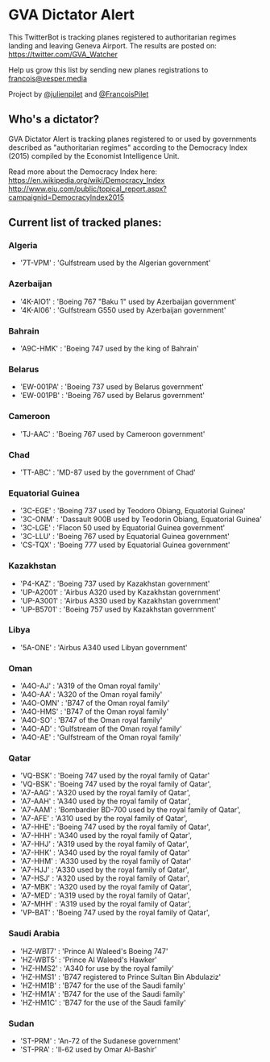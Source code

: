 # GVA Dictator Alert

This TwitterBot is tracking planes registered to authoritarian regimes landing and leaving Geneva Airport. The results are posted on:
https://twitter.com/GVA_Watcher

Help us grow this list by sending new planes registrations to francois@vesper.media

Project by <a href="https://twitter.com/julienpilet">@julienpilet</a> and <a href="https://twitter.com/FrancoisPilet">@FrancoisPilet</a>

## Who's a dictator?

GVA Dictator Alert is tracking planes registered to or used by governments described as "authoritarian regimes" according to the Democracy Index (2015) compiled by the Economist Intelligence Unit.

Read more about the Democracy Index here:
https://en.wikipedia.org/wiki/Democracy_Index
http://www.eiu.com/public/topical_report.aspx?campaignid=DemocracyIndex2015

## Current list of tracked planes:

### Algeria

* '7T-VPM' : 'Gulfstream used by the Algerian government'

### Azerbaijan

* '4K-AIO1' : 'Boeing 767 "Baku 1" used by Azerbaijan government'
* '4K-AI06' : 'Gulfstream G550 used by Azerbaijan government'
 
### Bahrain

* 'A9C-HMK' : 'Boeing 747 used by the king of Bahrain'

### Belarus

* 'EW-001PA' : 'Boeing 737 used by Belarus government'
* 'EW-001PB' : 'Boeing 767 used by Belarus government'
 
### Cameroon

* 'TJ-AAC' : 'Boeing 767 used by Cameroon government'

### Chad

* 'TT-ABC' : 'MD-87 used by the government of Chad'

### Equatorial Guinea

* '3C-EGE' : 'Boeing 737 used by Teodoro Obiang, Equatorial Guinea'
* '3C-ONM' : 'Dassault 900B used by Teodorin Obiang, Equatorial Guinea'
* '3C-LGE' : 'Flacon 50 used by Equatorial Guinea government'
* '3C-LLU' : 'Boeing 767 used by Equatorial Guinea government'
* 'CS-TQX' : 'Boeing 777 used by Equatorial Guinea government'
 
### Kazakhstan

* 'P4-KAZ' : 'Boeing 737 used by Kazakhstan government'
* 'UP-A2001' : 'Airbus A320 used by Kazakhstan government'
* 'UP-A3001' : 'Airbus A330 used by Kazakhstan government'
* 'UP-B5701' : 'Boeing 757 used by Kazakhstan government'
 
### Libya

* '5A-ONE' : 'Airbus A340 used Libyan government'

### Oman

* 'A4O-AJ' : 'A319 of the Oman royal family'
* 'A4O-AA' : 'A320 of the Oman royal family'
* 'A4O-OMN' : 'B747 of the Oman royal family'
* 'A4O-HMS' : 'B747 of the Oman royal family'
* 'A4O-SO' : 'B747 of the Oman royal family'
* 'A4O-AD' : 'Gulfstream of the Oman royal family'
* 'A4O-AE' : 'Gulfstream of the Oman royal family'

### Qatar

* 'VQ-BSK' : 'Boeing 747 used by the royal family of Qatar'
*  'VQ-BSK' : 'Boeing 747 used by the royal family of Qatar',
*  'A7-AAG' : 'A320 used by the royal family of Qatar',
*  'A7-AAH' : 'A340 used by the royal family of Qatar',
*  'A7-AAM' : 'Bombardier BD-700 used by the royal family of Qatar',
*  'A7-AFE' : 'A310 used by the royal family of Qatar',
*  'A7-HHE' : 'Boeing 747 used by the royal family of Qatar',
*  'A7-HHH' : 'A340 used by the royal family of Qatar',
*  'A7-HHJ' : 'A319 used by the royal family of Qatar',
*  'A7-HHK' : 'A340 used by the royal family of Qatar'
*  'A7-HHM' : 'A330 used by the royal family of Qatar'
*  'A7-HJJ' : 'A330 used by the royal family of Qatar',
*  'A7-HSJ' : 'A320 used by the royal family of Qatar',
*  'A7-MBK' : 'A320 used by the royal family of Qatar',
*  'A7-MED' : 'A319 used by the royal family of Qatar',
*  'A7-MHH' : 'A319 used by the royal family of Qatar',
*  'VP-BAT' : 'Boeing 747 used by the royal family of Qatar',

### Saudi Arabia

* 'HZ-WBT7' : 'Prince Al Waleed's Boeing 747'
* 'HZ-WBT5' : 'Prince Al Waleed's Hawker'
* 'HZ-HMS2' : 'A340 for use by the royal family'
* 'HZ-HMS1' : 'B747 registered to Prince Sultan Bin Abdulaziz'
* 'HZ-HM1B' : 'B747 for the use of the Saudi family'
* 'HZ-HM1A' : 'B747 for the use of the Saudi family'
* 'HZ-HM1C' : 'B747 for the use of the Saudi family'

### Sudan

* 'ST-PRM' : 'An-72 of the Sudanese government'
* 'ST-PRA' : 'Il-62 used by Omar Al-Bashir'

